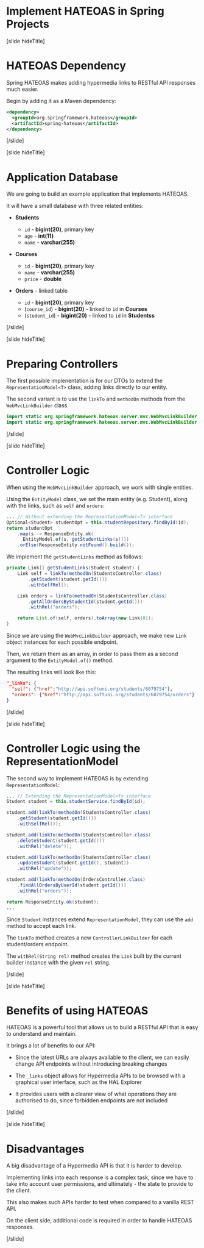 # Implement HATEOAS in Spring Projects​

[slide hideTitle]

# HATEOAS Dependency​

Spring HATEOAS makes adding hypermedia links to RESTful API responses much easier.

Begin by adding it as a Maven dependency:

```xml
<dependency>​
  <groupId>org.springframework.hateoas</groupId>​
  <artifactId>spring-hateoas</artifactId>​
</dependency>​
```

[/slide]

[slide hideTitle]

# Application Database

We are going to build an example application that implements HATEOAS.

It will have a small database with three related entities:

- **Students**
  * `id` - **bigint(20)**, primary key
  * `age` - **int(11)**
  * `name` - **varchar(255)**

- **Courses**
  * `id` - **bigint(20)**, primary key
  * `name` - **varchar(255)**
  * `price` - **double**

- **Orders** - linked table
  * `id` - **bigint(20)**, primary key
  * (`course_id`) - **bigint(20)** - linked to `id` in **Courses**
  * (`student_id`) - **bigint(20)** - linked to `id` in **Studentss**

[/slide]

[slide hideTitle]

# Preparing Controllers

The first possible implenentation is for our DTOs to extend the `RepresentationModel<T>` class, adding links directly to our entity.

The second variant is to use the `linkTo` and `methodOn` methods from the `WebMvcLinkBuilder` class.

```java
​import static org.springframework.hateoas.server.mvc.WebMvcLinkBuilder.linkTo;​
import static org.springframework.hateoas.server.mvc.WebMvcLinkBuilder.methodOn;​
```

[/slide]

[slide hideTitle]

# Controller Logic

When using the `WebMvcLinkBuilder` approach, we work with single entities.

Using the `EntityModel` class, we set the main entity (e.g. Student), along with the links, such as `self` and `orders`:

```java
... // Without extending the RepresentationModel<T> interface​
Optional<Student> studentOpt = this.studentRepository.findById(id);​
return studentOpt​
    .map(s -> ResponseEntity.ok(​
      EntityModel.of(s, getStudentLinks(s))))​
    .orElse(ResponseEntity.notFound().build()); 
```

We implement the `getStudentLinks` method as follows:

```java
private Link[] getStudentLinks(Student student) {​
    Link self = linkTo(methodOn(StudentsController.class)​
        .getStudent(student.getId()))​
        .withSelfRel();​

    Link orders = linkTo(methodOn(StudentsController.class)​
        .getAllOrdersByStudentId(student.getId()))​
        .withRel("orders");​

    return List.of(self, orders).toArray(new Link[0]);​
}
```

Since we are using the `WebMvcLinkBuilder` approach, we make new `Link` object instances for each possible endpoint.

Then, we return them as an array, in order to pass them as a second argument to the `EntityModel.of()` method.

The resulting links will look like this:

```json
"_links": { ​
  "self": {"href":"http://api.softuni.org/students/6079754"},​
  "orders": {"href":"http://api.softuni.org/students/6079754/orders"}​
} 
```

[/slide]

[slide hideTitle]

# Controller Logic using the RepresentationModel

The second way to implement HATEOAS is by extending `RepresentationModel`:

```java
... // Extending the RepresentationModel<T> interface​
Student student = this.studentService.findById(id);​

student.add(linkTo(methodOn(StudentsController.class)​
    .getStudent(student.getId()))​
    .withSelfRel());​

student.add(linkTo(methodOn(StudentsController.class)​
    .deleteStudent(student.getId()))​
    .withRel("delete"));​

student.add(linkTo(methodOn(StudentsController.class)​
    .updateStudent(student.getId(), student))​
    .withRel("update"));​

student.add(linkTo(methodOn(OrdersController.class)​
    .findAllOrdersByUserId(student.getId()))​
    .withRel("orders"));​​

return ResponseEntity.ok(student);​
...
```

Since `Student` instances extend `RepresentationModel`, they can use the `add` method to accept each link.

The `linkTo` method creates a new `ControllerLinkBuilder` 
for each student/orders endpoint.

The `withRel(String rel)` method creates the `Link` built by the current builder instance with the given `rel` string.

[/slide]

[slide hideTitle]

# Benefits of using HATEOAS

HATEOAS is a powerful tool that allows us to build a RESTful API that is easy to understand and maintain.

It brings a lot of benefits to our API:

 - Since the latest URLs are always available to the client, we can easily change API endpoints without introducing breaking changes

- The `_links` object allows for Hypermedia APIs to be browsed with a graphical user interface, such as the HAL Explorer

- It provides users with a clearer view of what operations they are authorised to do, since forbidden endpoints are not included

[/slide]

[slide hideTitle]

# Disadvantages

A big disadvantage of a Hypermedia API is that it is harder to develop.

Implementing links into each response is a complex task, since we have to take into account user permissions, and ultimately - the state to provide to the client.

This also makes such APIs harder to test when compared to a vanilla REST API.

On the client side, additional code is required in order to handle HATEOAS responses.

[/slide]
